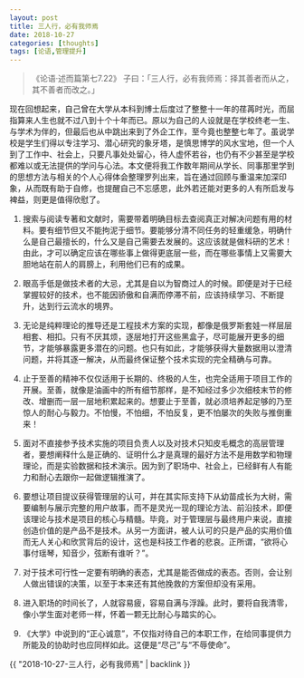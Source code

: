 ```yaml
---
layout: post
title: 三人行，必有我师焉
date: 2018-10-27
categories: [thoughts]
tags: [论语,管理提升]
---
```


> 《论语·述而篇第七7.22》 子曰：「三人行，必有我师焉：择其善者而从之，其不善者而改之。」

现在回想起来，自己曾在大学从本科到博士后度过了整整十一年的荏苒时光，而屈指算来人生也就不过八到十个十年而已。原以为自己的人设就是在学校终老一生、与学术为伴的，但最后也从中跳出来到了外企工作，至今竟也整整七年了。虽说学校是学生们得以专注学习、潜心研究的象牙塔，是慎思博学的风水宝地，但一个人到了工作中、社会上，只要凡事处处留心，待人虚怀若谷，也仍有不少甚至是学校都难以或无法提供的学问与心法。本文便将我工作数年期间从学长、同事那里学到的思想方法与相关的个人心得体会整理罗列出来，旨在通过回顾与重温来加深印象，从而既有助于自修，也提醒自己不忘感恩，此外若还能对更多的人有所启发与裨益，则更是值得欣慰了。

1. 搜索与阅读专著和文献时，需要带着明确目标去查阅真正对解决问题有用的材料。要有细节但又不能拘泥于细节。要能够分清不同任务的轻重缓急，明确什么是自己最擅长的，什么又是自己需要去发展的。这应该就是做科研的艺术！由此，才可以确定应该在哪些事上做得更底层一些，而在哪些事情上又需要大胆地站在前人的肩膀上，利用他们已有的成果。

2. 眼高手低是做技术者的大忌，尤其是自以为智商过人的时候。即便是对于已经掌握较好的技术，也不能因骄傲和自满而停滞不前，应该持续学习、不断提升，达到行云流水的境界。

3. 无论是纯粹理论的推导还是工程技术方案的实现，都像是俄罗斯套娃一样层层相套、相扣。只有不厌其烦，逐层地打开这些黑盒子，尽可能展开更多的细节，才能够暴露更多潜在的问题。也只有如此，才能够获得大量数据用以澄清问题，并将其逐一解决，从而最终保证整个技术实现的完全精确与可靠。

4. 止于至善的精神不仅仅适用于长期的、终极的人生，也完全适用于项目工作的开展。至善，就像是油画中的所有细节那样，是不知经过多少次细枝末节的修改、增删而一层一层地积累起来的。想要止于至善，就必须培养起足够的乃至惊人的耐心与毅力。不怕慢，不怕细，不怕反复，更不怕屡次的失败与推倒重来！

5. 面对不直接参予技术实施的项目负责人以及对技术只知皮毛概念的高层管理者，要想阐释什么是正确的、证明什么才是真理的最好方法不是用数学和物理理论，而是实验数据和技术演示。因为到了职场中、社会上，已经鲜有人有能力和耐心去跟你一起做逻辑推演了。

6. 要想让项目提议获得管理层的认可，并在其实际支持下从幼苗成长为大树，需要编制与展示完整的用户故事，而不是灵光一现的理论方法、前沿技术，即便该理论与技术是项目的核心与精髓。毕竟，对于管理层与最终用户来说，直接创造价值的是产品不是技术。从另一方面讲，被人认可的只是产品的实用价值而无人关心和欣赏背后的设计，这也是科技工作者的悲哀。正所谓，“欲将心事付瑶琴，知音少，弦断有谁听？”。

7. 对于技术可行性一定要有明确的表态，尤其是能否做成的表态。否则，会让别人做出错误的决策，以至于本来还有其他挽救的方案但却没有采用。

8. 进入职场的时间长了，人就容易疲，容易自满与浮躁。此时，要将自我清零，像小学生面对老师一样，怀着一颗无比耐心与踏实的心。

9. 《大学》中说到的“正心诚意”，不仅指对待自己的本职工作，在给同事提供力所能及的协助时也应同样如此。这便是“尽己”与“不辱使命”。

{{ "2018-10-27-三人行，必有我师焉" | backlink }}
